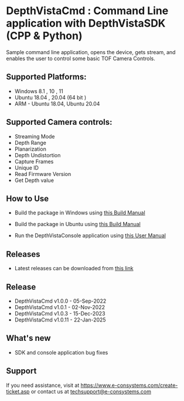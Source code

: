 

# DepthVistaCmd : Command Line application with DepthVistaSDK (CPP & Python)

Sample command line application, opens the device, gets stream, and enables the user to control some basic TOF Camera Controls. 

## Supported Platforms:

* Windows 8.1 , 10 , 11
* Ubuntu 18.04 , 20.04 (64 bit )
* ARM - Ubuntu 18.04, Ubuntu 20.04

## Supported Camera controls:

* Streaming Mode
* Depth Range
* Planarization
* Depth Undistortion
* Capture Frames
* Unique ID
* Read Firmware Version
* Get Depth value


## How to Use

- Build the package in Windows using [this Build Manual](https://github.com/econsystems/depthVistaCmd/tree/master/windows/Documents)

- Build the package in Ubuntu using [this Build Manual](https://github.com/econsystems/depthVistaCmd/tree/master/linux/Documents)

- Run the DepthVistaConsole application using [this User Manual](https://github.com/econsystems/depthVistaCmd/tree/master/windows/Documents)


## Releases

* Latest releases can be downloaded from [this link](https://github.com/econsystems/depthVistaCmd/releases)

## Release

* DepthVistaCmd v1.0.0		-	05-Sep-2022
* DepthVistaCmd v1.0.1		-	02-Nov-2022
* DepthVistaCmd v1.0.3		-	15-Dec-2023
* DepthVistaCmd v1.0.11		-	22-Jan-2025

## What's new

* SDK and console application bug fixes

## Support

If you need assistance, visit at https://www.e-consystems.com/create-ticket.asp or contact us at techsupport@e-consystems.com
